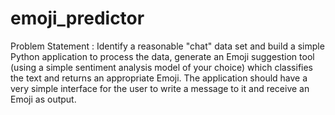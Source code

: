 # emoji_predictor
Problem Statement : Identify a reasonable "chat" data set and build a simple Python application to process the data, generate an Emoji suggestion tool (using a simple sentiment analysis model of your choice) which classifies the text and returns an appropriate Emoji. The application should have a very simple interface for the user to write a message to it and receive an Emoji as output.
